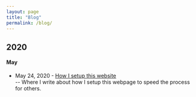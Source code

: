 ```yaml
---
layout: page
title: "Blog"
permalink: /blog/
---
```


## 2020
#### May
- May 24, 2020 - [How I setup this website]({{site.baseurl}}/blog/pageSetupJekyll) <br>
	-- Where I write about how I setup this webpage to speed the process for others.
